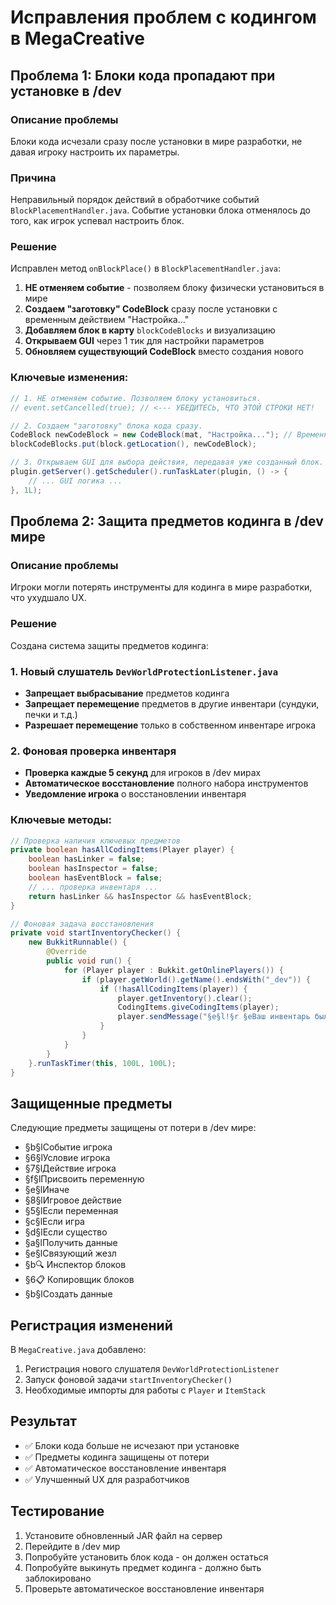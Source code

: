 # Исправления проблем с кодингом в MegaCreative

## Проблема 1: Блоки кода пропадают при установке в /dev

### Описание проблемы
Блоки кода исчезали сразу после установки в мире разработки, не давая игроку настроить их параметры.

### Причина
Неправильный порядок действий в обработчике событий `BlockPlacementHandler.java`. Событие установки блока отменялось до того, как игрок успевал настроить блок.

### Решение
Исправлен метод `onBlockPlace()` в `BlockPlacementHandler.java`:

1. **НЕ отменяем событие** - позволяем блоку физически установиться в мире
2. **Создаем "заготовку" CodeBlock** сразу после установки с временным действием "Настройка..."
3. **Добавляем блок в карту** `blockCodeBlocks` и визуализацию
4. **Открываем GUI** через 1 тик для настройки параметров
5. **Обновляем существующий CodeBlock** вместо создания нового

### Ключевые изменения:
```java
// 1. НЕ отменяем событие. Позволяем блоку установиться.
// event.setCancelled(true); // <--- УБЕДИТЕСЬ, ЧТО ЭТОЙ СТРОКИ НЕТ!

// 2. Создаем "заготовку" блока кода сразу.
CodeBlock newCodeBlock = new CodeBlock(mat, "Настройка..."); // Временное действие
blockCodeBlocks.put(block.getLocation(), newCodeBlock);

// 3. Открываем GUI для выбора действия, передавая уже созданный блок.
plugin.getServer().getScheduler().runTaskLater(plugin, () -> {
    // ... GUI логика ...
}, 1L);
```

## Проблема 2: Защита предметов кодинга в /dev мире

### Описание проблемы
Игроки могли потерять инструменты для кодинга в мире разработки, что ухудшало UX.

### Решение
Создана система защиты предметов кодинга:

### 1. Новый слушатель `DevWorldProtectionListener.java`
- **Запрещает выбрасывание** предметов кодинга
- **Запрещает перемещение** предметов в другие инвентари (сундуки, печки и т.д.)
- **Разрешает перемещение** только в собственном инвентаре игрока

### 2. Фоновая проверка инвентаря
- **Проверка каждые 5 секунд** для игроков в /dev мирах
- **Автоматическое восстановление** полного набора инструментов
- **Уведомление игрока** о восстановлении инвентаря

### Ключевые методы:
```java
// Проверка наличия ключевых предметов
private boolean hasAllCodingItems(Player player) {
    boolean hasLinker = false;
    boolean hasInspector = false;
    boolean hasEventBlock = false;
    // ... проверка инвентаря ...
    return hasLinker && hasInspector && hasEventBlock;
}

// Фоновая задача восстановления
private void startInventoryChecker() {
    new BukkitRunnable() {
        @Override
        public void run() {
            for (Player player : Bukkit.getOnlinePlayers()) {
                if (player.getWorld().getName().endsWith("_dev")) {
                    if (!hasAllCodingItems(player)) {
                        player.getInventory().clear();
                        CodingItems.giveCodingItems(player);
                        player.sendMessage("§e§l!§r §eВаш инвентарь был обновлен...");
                    }
                }
            }
        }
    }.runTaskTimer(this, 100L, 100L);
}
```

## Защищенные предметы
Следующие предметы защищены от потери в /dev мире:
- §b§lСобытие игрока
- §6§lУсловие игрока  
- §7§lДействие игрока
- §f§lПрисвоить переменную
- §e§lИначе
- §8§lИгровое действие
- §5§lЕсли переменная
- §c§lЕсли игра
- §d§lЕсли существо
- §a§lПолучить данные
- §e§lСвязующий жезл
- §b🔍 Инспектор блоков
- §6📋 Копировщик блоков
- §b§lСоздать данные

## Регистрация изменений
В `MegaCreative.java` добавлено:
1. Регистрация нового слушателя `DevWorldProtectionListener`
2. Запуск фоновой задачи `startInventoryChecker()`
3. Необходимые импорты для работы с `Player` и `ItemStack`

## Результат
- ✅ Блоки кода больше не исчезают при установке
- ✅ Предметы кодинга защищены от потери
- ✅ Автоматическое восстановление инвентаря
- ✅ Улучшенный UX для разработчиков

## Тестирование
1. Установите обновленный JAR файл на сервер
2. Перейдите в /dev мир
3. Попробуйте установить блок кода - он должен остаться
4. Попробуйте выкинуть предмет кодинга - должно быть заблокировано
5. Проверьте автоматическое восстановление инвентаря 